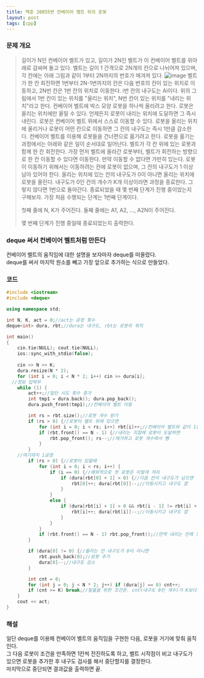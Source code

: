 ```yaml
---
title: 백준 20055번 컨베이어 벨트 위의 로봇
layout: post
tags: [cpp]
---
```

### 문제 개요
> 길이가 N인 컨베이어 벨트가 있고, 길이가 2N인 벨트가 이 컨베이어 벨트를 위아래로 감싸며 돌고 있다. 벨트는 길이 1 간격으로 2N개의 칸으로 나뉘어져 있으며, 각 칸에는 아래 그림과 같이 1부터 2N까지의 번호가 매겨져 있다.
> ![image](https://user-images.githubusercontent.com/43718966/132435376-c7098935-e10a-4f12-9609-c8b0f93593dd.png)
> 벨트가 한 칸 회전하면 1번부터 2N-1번까지의 칸은 다음 번호의 칸이 있는 위치로 이동하고, 2N번 칸은 1번 칸의 위치로 이동한다. i번 칸의 내구도는 Ai이다. 위의 그림에서 1번 칸이 있는 위치를 "올리는 위치", N번 칸이 있는 위치를 "내리는 위치"라고 한다.
> 컨베이어 벨트에 박스 모양 로봇을 하나씩 올리려고 한다. 로봇은 올리는 위치에만 올릴 수 있다. 언제든지 로봇이 내리는 위치에 도달하면 그 즉시 내린다. 로봇은 컨베이어 벨트 위에서 스스로 이동할 수 있다. 로봇을 올리는 위치에 올리거나 로봇이 어떤 칸으로 이동하면 그 칸의 내구도는 즉시 1만큼 감소한다.
> 컨베이어 벨트를 이용해 로봇들을 건너편으로 옮기려고 한다. 로봇을 옮기는 과정에서는 아래와 같은 일이 순서대로 일어난다.
> 벨트가 각 칸 위에 있는 로봇과 함께 한 칸 회전한다.
> 가장 먼저 벨트에 올라간 로봇부터, 벨트가 회전하는 방향으로 한 칸 이동할 수 있다면 이동한다. 만약 이동할 수 없다면 가만히 있는다.
> 로봇이 이동하기 위해서는 이동하려는 칸에 로봇이 없으며, 그 칸의 내구도가 1 이상 남아 있어야 한다.
> 올리는 위치에 있는 칸의 내구도가 0이 아니면 올리는 위치에 로봇을 올린다.
> 내구도가 0인 칸의 개수가 K개 이상이라면 과정을 종료한다. 그렇지 않다면 1번으로 돌아간다.
> 종료되었을 때 몇 번째 단계가 진행 중이었는지 구해보자. 가장 처음 수행되는 단계는 1번째 단계이다.
>
> 첫째 줄에 N, K가 주어진다. 둘째 줄에는 A1, A2, ..., A2N이 주어진다.
>
> 몇 번째 단계가 진행 중일때 종료되었는지 출력한다.

### deque 써서 컨베이어 벨트처럼 만든다
컨베이어 벨트의 움직임에 대한 설명을 보자마자 deque를 떠올렸다.  
deque를 써서 마지막 원소를 빼고 가장 앞으로 추가하는 식으로 만들었다.
### 코드
```c++
#include <iostream>
#include <deque>

using namespace std;

int N, K, act = 0;//act는 공정 횟수
deque<int> dura, rbt;//dura는 내구도, rbt는 로봇의 위치

int main()
{
	cin.tie(NULL); cout.tie(NULL);
	ios::sync_with_stdio(false);
	
	cin >> N >> K;
	dura.resize(N * 2);
	for (int i = 0; i < N * 2; i++) cin >> dura[i];
  //정보 입력부
	while (1) {
		act++;//일단 시도 횟수 증가
		int tmp1 = dura.back(); dura.pop_back();
		dura.push_front(tmp1);//컨베이어 벨트 이동

		int rs = rbt.size();//로봇 개수 받기
		if (rs > 0) {//로봇이 벨트 위에 있으면
			for (int i = 0; i < rs; i++) rbt[i]++;//컨베이어 벨트와 같이 1칸씩 이동
			if (rbt.front() == N - 1) {//내리는 지점에 로봇이 도달하면
				rbt.pop_front(); rs--;//제거하고 로봇 개수에서 뺌
			}
		}
    //여기까지 1공정
		if (rs > 0) {//로봇이 있을때
			for (int i = 0; i < rs; i++) {
				if (i == 0) {//예외적으로 첫 로봇은 이렇게 처리
					if (dura[rbt[0] + 1] > 0) {//다음 칸이 내구도가 남으면
						rbt[0]++; dura[rbt[0]]--;//이동시키고 내구도 깜
					}
				}
				else {
					if (dura[rbt[i] + 1] > 0 && rbt[i - 1] != rbt[i] + 1) {//다음 칸이 내구도 남고 로봇이 없으면
						rbt[i]++; dura[rbt[i]]--;//이동시키고 내구도 깜
					}
				}
			}
			if (rbt.front() == N - 1) rbt.pop_front();//만약 내리는 칸에 도달했으면 제거
		}

		if (dura[0] != 0) {//올리는 칸 내구도가 0이 아니면
			rbt.push_back(0);//로봇 추가
			dura[0]--;//내구도 감소
		}

		int cnt = 0;
		for (int j = 0; j < N * 2; j++) if (dura[j] == 0) cnt++;
		if (cnt >= K) break;//탈출을 위한 조건문. cnt(내구도 0인 개수)가 K보다 크면 탈출
	}
	cout << act;
}
```
### 해설
일단 deque를 이용해 컨베이어 벨트의 움직임을 구현한 다음, 로봇을 거기에 맞춰 움직인다.  
그 다음 로봇이 조건을 만족하면 1칸씩 전진하도록 하고, 벨트 시작점이 비고 내구도가 있으면 로봇을 추가한 후 내구도 검사를 해서 중단할지를 결정한다.  
마지막으로 중단되면 결과값을 출력하면 끝.

